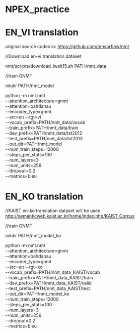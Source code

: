 # NPEX_practice


# EN_VI translation
original source codes in:
https://github.com/tensorflow/nmt


//Download en-vi translation dataset

nmt/scripts/download_iwslt15.sh PATH/nmt_data


//train GNMT

mkdir PATH/nmt_model

python -m nmt.nmt \
    --attention_architecture=gnmt \
    --attention=bahdanau \
    --encoder_type=gnmt \
    --src=en --tgt=vi \
    --vocab_prefix=PATH/nmt_data/vocab  \
    --train_prefix=PATH/nmt_data/train \
    --dev_prefix=PATH/nmt_data/tst2012  \
    --test_prefix=PATH/nmt_data/tst2013 \
    --out_dir=PATH/nmt_model \
    --num_train_steps=12000 \
    --steps_per_stats=100 \
    --num_layers=3 \
    --num_units=256 \
    --dropout=0.2 \
    --metrics=bleu

# EN_KO translation
//KAIST en-ko translation dataset will be used
http://semanticweb.kaist.ac.kr/home/index.php/KAIST_Corpus


//train GNMT

mkdir PATH/nmt_model_ko

python -m nmt.nmt \
    --attention_architecture=gnmt \
    --attention=bahdanau \
    --encoder_type=gnmt \
    --src=en --tgt=ko \
    --vocab_prefix=PATH/nmt_data_KAIST/vocab  \
    --train_prefix=PATH/nmt_data_KAIST/train \
    --dev_prefix=PATH/nmt_data_KAIST/valid  \
    --test_prefix=PATH/nmt_data_KAIST/test \
    --out_dir=PATH/nmt_model_ko \
    --num_train_steps=12000 \
    --steps_per_stats=100 \
    --num_layers=3 \
    --num_units=256 \
    --dropout=0.2 \
    --metrics=bleu
